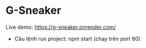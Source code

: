 # G-Sneaker

Live demo: https://g-sneaker.onrender.com/

* Câu lệnh run project: npm start (chạy trên port 80)
